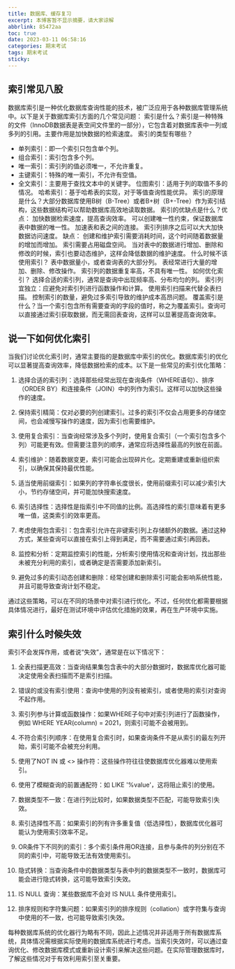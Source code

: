 ```yaml
---
title: 数据库、缓存复习
excerpt: 本博客暂不显示摘要，请大家谅解
abbrlink: 85472aa
toc: true
date: 2023-03-11 06:58:16
categories: 期末考试
tags: 期末考试
sticky:
---
```


## 索引常见八股

数据库索引是一种优化数据库查询性能的技术，被广泛应用于各种数据库管理系统中。以下是关于数据库索引方面的几个常见问题：
索引是什么？索引是一种特殊的文件（InnoDB数据表是表空间文件里的一部分），它包含着对数据库表中一列或多列的引用。主要作用是加快数据的检索速度。
索引的类型有哪些？

- 单列索引：即一个索引只包含单个列。
- 组合索引：索引包含多个列。
- 唯一索引：索引列的值必须唯一，不允许重复。
- 主键索引：特殊的唯一索引，不允许有空值。
- 全文索引：主要用于查找文本中的关键字。
位图索引：适用于列的取值不多的情况。
哈希索引：基于哈希表的实现，对于等值查询性能优异。
索引的原理是什么？大部分数据库使用B树（B-Tree）或者B+树（B+-Tree）作为索引结构，这些数据结构可以帮助数据库高效地读取数据。
索引的优缺点是什么？优点：
加快数据检索速度，提高查询效率。
可以创建唯一性约束，保证数据库表中数据的唯一性。
加速表和表之间的连接。
索引列排序之后可以大大加快数据访问速度。
缺点：
创建和维护索引需要消耗时间，这个时间随着数据量的增加而增加。
索引需要占用磁盘空间。
当对表中的数据进行增加、删除和修改的时候，索引也要动态维护，这样会降低数据的维护速度。
什么时候不该使用索引？
表中数据量小，或者查询表的大部分列。
表经常进行大量的增加、删除、修改操作。
索引列的数据重复率高，不具有唯一性。
如何优化索引？
选择合适的索引列，通常是查询中出现频率高、分布均匀的列。
索引列宜独立：应避免对索引列进行函数操作和计算。
使用索引扫描来代替全表扫描。
控制索引的数量，避免过多索引导致的维护成本高昂问题。
覆盖索引是什么？当一个索引包含所有需要查询的字段的值时，称之为覆盖索引。查询可以直接通过索引获取数据，而无需回表查询，这样可以显著提高查询效率。


## 说一下如何优化索引

当我们讨论优化索引时，通常主要指的是数据库中索引的优化。数据库索引的优化可以显著提高查询效率，降低数据检索的成本。以下是一些常见的索引优化策略：

1. 选择合适的索引列：选择那些经常出现在查询条件（WHERE语句）、排序（ORDER BY）和连接条件（JOIN）中的列作为索引。这样可以加快这些操作的速度。

2. 保持索引精简：仅对必要的列创建索引。过多的索引不仅会占用更多的存储空间，也会减慢写操作的速度，因为索引也需要维护。

3. 使用复合索引：当查询经常涉及多个列时，使用复合索引（一个索引包含多个列）可能更有效。但需要注意列的顺序，通常应将选择性最高的列放在前面。

4. 索引维护：随着数据变更，索引可能会出现碎片化。定期重建或重新组织索引，以确保其保持最优性能。

5. 适当使用前缀索引：如果列的字符串长度很长，使用前缀索引可以减少索引大小，节约存储空间，并可能加快搜索速度。

6. 索引选择性：选择性是指索引中不同值的比例。高选择性的索引意味着有更多唯一值，这类索引的效率更高。

7. 考虑使用包含索引：包含索引允许在非键索引列上存储额外的数据。通过这种方式，某些查询可以直接在索引上得到满足，而不需要通过索引再回表。

8. 监控和分析：定期监控索引的性能，分析索引使用情况和查询计划，找出那些未被充分利用的索引，或者确定是否需要添加新索引。

9. 避免过多的索引动态创建和删除：经常创建和删除索引可能会影响系统性能，并且可能导致查询计划不稳定。

通过这些策略，可以在不同的场景中对索引进行优化。不过，任何优化都需要根据具体情况进行，最好在测试环境中评估优化措施的效果，再在生产环境中实施。


## 索引什么时候失效

索引不会发挥作用，或者说“失效”，通常是在以下情况下：

1. 全表扫描更高效：当查询结果集包含表中的大部分数据时，数据库优化器可能决定使用全表扫描而不是索引扫描。

2. 错误的或没有索引使用：查询中使用的列没有被索引，或者使用的索引对查询不起作用。

3. 索引列参与计算或函数操作：如果WHERE子句中对索引列进行了函数操作，例如 WHERE YEAR(column) = 2021，则索引可能不会被用到。

4. 不符合索引列顺序：在使用复合索引时，如果查询条件不是从索引的最左列开始，索引可能不会被充分利用。

5. 使用了NOT IN 或 <> 操作符：这些操作符往往使数据库优化器难以使用索引。

6. 使用了模糊查询的前置通配符：如 LIKE '%value'，这将阻止索引的使用。

7. 数据类型不一致：在进行列比较时，如果数据类型不匹配，可能导致索引失效。

8. 索引选择性不高：如果索引的列有许多重复值（低选择性），数据库优化器可能认为使用索引效率不足。

9. OR条件下不同列的索引：多个索引条件用OR连接，且参与条件的列分别在不同的索引中，可能导致无法有效使用索引。

10. 隐式转换：当查询条件中的数据类型与表中列的数据类型不一致时，数据库可能会进行隐式转换，这可能导致索引失效。

11. IS NULL 查询：某些数据库不会对 IS NULL 条件使用索引。

12. 排序规则和字符集问题：如果索引列的排序规则（collation）或字符集与查询中使用的不一致，也可能导致索引失效。

每种数据库系统的优化器行为略有不同，因此上述情况并非适用于所有数据库系统，具体情况需根据实际使用的数据库系统进行考虑。当索引失效时，可以通过查询优化、修改数据库模式或重新设计索引来解决这些问题。在实际管理数据库时，了解这些情况对于有效利用索引至关重要。